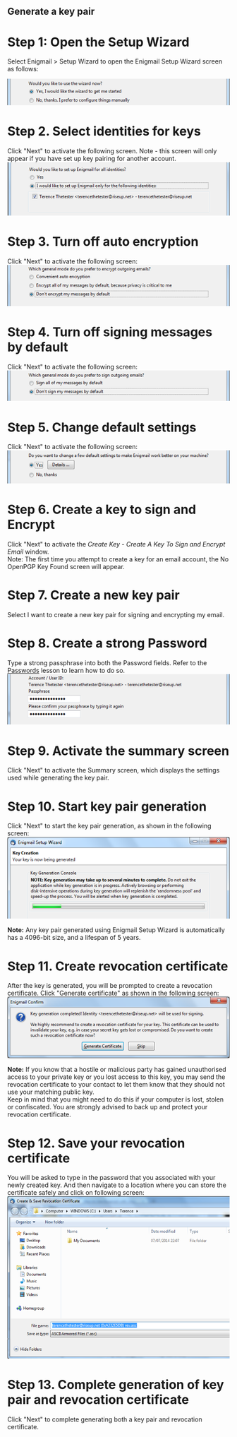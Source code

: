 ## Generate a key pair

# Step 1: Open the Setup Wizard
Select Enigmail > Setup Wizard to open the Enigmail Setup Wizard screen as follows:

![thunderbird_56](thunderbird_56.png)
<br>
# Step 2. Select identities for keys
Click "Next" to activate the following screen. Note - this screen will only appear if you have set up key pairing for another account.
![thunderbird_59](thunderbird_59.png)
<br>

# Step 3. Turn off auto encryption
Click "Next" to activate the following screen:
![thunderbird_60](thunderbird_60.png)
<br>

# Step 4. Turn off signing messages by default
Click "Next" to activate the following screen:
![thunderbird_61](thunderbird_61.png)
<br>
# Step 5. Change default settings
Click "Next" to activate the following screen:
![thunderbird_62](thunderbird_62.png)
<br>
# Step 6. Create a key to sign and Encrypt
Click "Next" to activate the *Create Key - Create A Key To Sign and Encrypt Email* window.
<br>
Note: The first time you attempt to create a key for an email account, the No OpenPGP Key Found screen will appear.
<br>
# Step 7. Create a new key pair
Select I want to create a new key pair for signing and encrypting my email.
<br>
# Step 8. Create a strong Password
Type a strong passphrase into both the Password fields. Refer to the [Passwords](en/topics/understand-4-digisec/2-passwords/1-1-intro.md) lesson to learn how to do so.
![thunderbird_65](thunderbird_65.png)
<br>
# Step 9. Activate the summary screen
Click "Next" to activate the Summary screen, which displays the settings used while generating the key pair.
<br>
# Step 10. Start key pair generation
Click "Next" to start the key pair generation, as shown in the following screen:
![thunderbird_67](thunderbird_67.png)
<br>

**Note:** Any key pair generated using Enigmail Setup Wizard is automatically has a 4096-bit size, and a lifespan of 5 years.
<br>
# Step 11. Create revocation certificate
After the key is generated, you will be prompted to create a revocation certificate. Click "Generate certificate" as shown in the following screen:
![thunderbird_68](thunderbird_68.png)
<br>

**Note:** If you know that a hostile or malicious party has gained unauthorised access to your private key or you lost access to this key, you may send the revocation certificate to your contact to let them know that they should not use your matching public key.
<br>
Keep in mind that you might need to do this if your computer is lost, stolen or confiscated. You are strongly advised to back up and protect your revocation certificate.
<br>
# Step 12. Save your revocation certificate
You will be asked to type in the password that you associated with your newly created key. And then navigate to a location where you can store the certificate safely and click on following screen:
![thunderbird_70](thunderbird_70.png)
<br>
# Step 13. Complete generation of key pair and revocation certificate
Click "Next" to complete generating both a key pair and revocation certificate.


